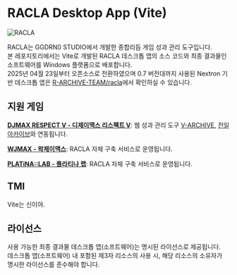 # RACLA Desktop App (Vite)
![RACLA](https://cdn.gongroin.com/gongroin/og-image-racla.png)    
    
RACLA는 GGDRN0 STUDIO에서 개발한 종합리듬 게임 성과 관리 도구입니다.    
본 레포지토리에서는 Vite로 개발된 RACLA 데스크톱 앱의 소스 코드와 최종 결과물인 소프트웨어를 Windows 플랫폼으로 배포합니다.    
2025년 04월 23일부터 오픈소스로 전환하였으며 0.7 버전대까지 사용된 Nextron 기반 데스크톱 앱은 [R-ARCHIVE-TEAM/racla](https://github.com/R-ARCHIVE-TEAM/racla)에서 확인하실 수 있습니다.

## 지원 게임
**[DJMAX RESPECT V - 디제이맥스 리스펙트 V](https://store.steampowered.com/app/960170/DJMAX_RESPECT_V/)**: 웹 성과 관리 도구 [V-ARCHIVE](https://v-archive.net), [전일 아카이브](https://hard-archive.com)와 연동됩니다.    
    
**[WJMAX - 왁제이맥스](https://waktaverse.games/gameDetail/wjmax/)**: RACLA 자체 구축 서비스로 운영됩니다.    
    
**[PLATiNA::LAB - 플라티나 랩](https://highendgames.co.kr/platina-lab/ko)**: RACLA 자체 구축 서비스로 운영됩니다.

## TMI
Vite는 신이야.    

## 라이선스
사용 가능한 최종 결과물 데스크톱 앱(소프트웨어)는 명시된 라이선스로 제공됩니다.    
데스크톱 앱(소프트웨어) 내 포함된 제3자 리소스의 사용 시, 해당 리소스의 소유자가 명시한 라이선스를 준수해야 합니다.